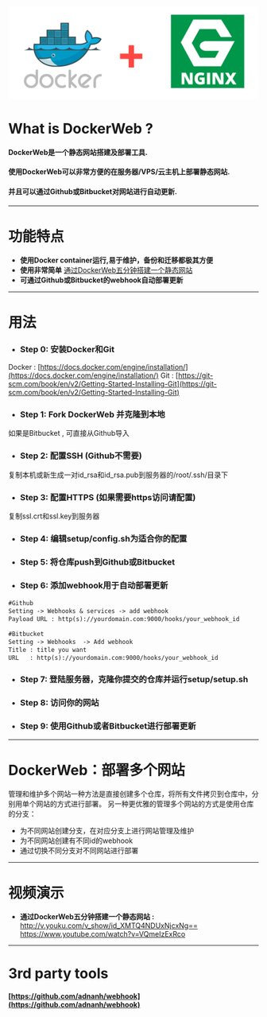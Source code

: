 ![docker+nginx](https://github.com/antscript/DockerWeb/raw/master/img/dockerweb.png)
# What is DockerWeb ?
#### DockerWeb是一个静态网站搭建及部署工具.

#### 使用DockerWeb可以非常方便的在服务器/VPS/云主机上部署静态网站.

#### 并且可以通过Github或Bitbucket对网站进行自动更新.

***

# 功能特点
* **使用Docker container运行,易于维护，备份和迁移都极其方便**
* **使用非常简单** <a href="http://v.youku.com/v_show/id_XMTQ4NDUxNjcxNg==" target="_blank">通过DockerWeb五分钟搭建一个静态网站</a>
* **可通过Github或Bitbucket的webhook自动部署更新**

***

# 用法

* ### Step 0: 安装Docker和Git
Docker : [https://docs.docker.com/engine/installation/](https://docs.docker.com/engine/installation/)
Git : [https://git-scm.com/book/en/v2/Getting-Started-Installing-Git](https://git-scm.com/book/en/v2/Getting-Started-Installing-Git)


* ### **Step 1**: Fork DockerWeb 并克隆到本地
如果是Bitbucket , 可直接从Github导入

* ### **Step 2**: 配置SSH (Github不需要)
复制本机或新生成一对id_rsa和id_rsa.pub到服务器的/root/.ssh/目录下

* ### **Step 3**: 配置HTTPS (如果需要https访问请配置)
复制ssl.crt和ssl.key到服务器

* ### **Step 4**: 编辑setup/config.sh为适合你的配置

* ### **Step 5**: 将仓库push到Github或Bitbucket

* ### **Step 6**: 添加webhook用于自动部署更新
```
#Github  
Setting -> Webhooks & services -> add webhook
Payload URL : http(s)://yourdomain.com:9000/hooks/your_webhook_id
```
```
#Bitbucket  
Setting -> Webhooks  -> Add webhook
Title : title you want
URL   : http(s)://yourdomain.com:9000/hooks/your_webhook_id
```

* ### **Step 7**: 登陆服务器，克隆你提交的仓库并运行setup/setup.sh

* ### **Step 8**: 访问你的网站

* ### **Step 9**: 使用Github或者Bitbucket进行部署更新

***

# DockerWeb：部署多个网站
管理和维护多个网站一种方法是直接创建多个仓库，将所有文件拷贝到仓库中，分别用单个网站的方式进行部署。
另一种更优雅的管理多个网站的方式是使用仓库的分支：
* 为不同网站创建分支，在对应分支上进行网站管理及维护
* 为不同网站创建有不同id的webhook
* 通过切换不同分支对不同网站进行部署

***
# 视频演示
* **通过DockerWeb五分钟搭建一个静态网站 :** 
<a href="http://v.youku.com/v_show/id_XMTQ4NDUxNjcxNg==" target="_blank">http://v.youku.com/v_show/id_XMTQ4NDUxNjcxNg==</a>
<a href="https://www.youtube.com/watch?v=VQmeIzExRco" target="_blank">https://www.youtube.com/watch?v=VQmeIzExRco</a>

***
# 3rd party tools
#### [https://github.com/adnanh/webhook](https://github.com/adnanh/webhook)
